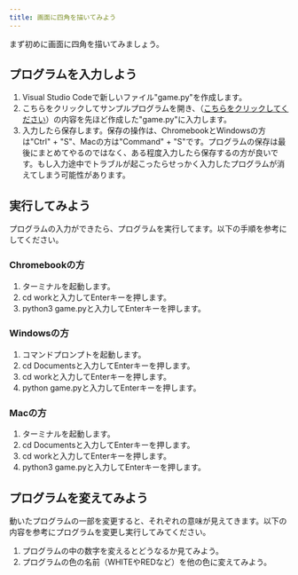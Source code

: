 ```yaml
---
title: 画面に四角を描いてみよう
---
```

まず初めに画面に四角を描いてみましょう。

## プログラムを入力しよう
1. Visual Studio Codeで新しいファイル"game.py"を作成します。
1. こちらをクリックしてサンプルプログラムを開き、（[こちらをクリックしてください](https://github.com/kwaka1208/resources/blob/main/pygame/game01.py)）の内容を先ほど作成した"game.py"に入力します。
1. 入力したら保存します。保存の操作は、ChromebookとWindowsの方は"Ctrl" + "S"、Macの方は"Command" + "S"です。プログラムの保存は最後にまとめてやるのではなく、ある程度入力したら保存するの方が良いです。もし入力途中でトラブルが起こったらせっかく入力したプログラムが消えてしまう可能性があります。

## 実行してみよう
プログラムの入力ができたら、プログラムを実行してます。以下の手順を参考にしてください。

### Chromebookの方
1. ターミナルを起動します。
1. cd workと入力してEnterキーを押します。
1. python3 game.pyと入力してEnterキーを押します。

### Windowsの方
1. コマンドプロンプトを起動します。
1. cd Documentsと入力してEnterキーを押します。
1. cd workと入力してEnterキーを押します。
1. python game.pyと入力してEnterキーを押します。

### Macの方
1. ターミナルを起動します。
1. cd Documentsと入力してEnterキーを押します。
1. cd workと入力してEnterキーを押します。
1. python3 game.pyと入力してEnterキーを押します。

## プログラムを変えてみよう
動いたプログラムの一部を変更すると、それぞれの意味が見えてきます。以下の内容を参考にプログラムを変更し実行してみてください。

1. プログラムの中の数字を変えるとどうなるか見てみよう。
1. プログラムの色の名前（WHITEやREDなど）を他の色に変えてみよう。
